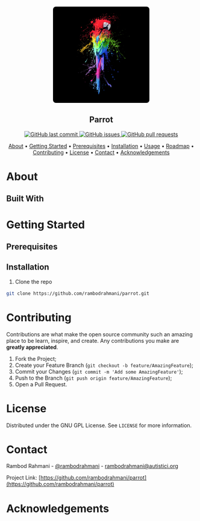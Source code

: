 <!--
*** File: README.md
***       Parrot Repository root directory README file.
***
*** Author: Rambod Rahmani <rambodrahmani@autistici.org>
***         Created on 01/11/2019.
-->


<!-- PROJECT LOGO -->
<p align="center">
    <a href="https://github.com/othneildrew/Best-README-Template">
        <img src="images/logo.jpg" alt="Logo" height="256">
    </a>
    <h2 align="center">Parrot</h3>
</p>


<!-- PROJECT SHIELDS -->
<p align="center">
    <a href="https://github.com/rambodrahmani/parrot/commits/develop">
    <img src="https://img.shields.io/github/last-commit/rambodrahmani/parrot.svg?style=flat-square&logo=github&logoColor=white" alt="GitHub last commit">
    <a href="https://github.com/rambodrahmani/parrot/issues">
    <img src="https://img.shields.io/github/issues-raw/rambodrahmani/parrot.svg?style=flat-square&logo=github&logoColor=white" alt="GitHub issues">
    <a href="https://github.com/rambodrahmani/parrot/pulls">
    <img src="https://img.shields.io/github/issues-pr-raw/rambodrahmani/parrot.svg?style=flat-square&logo=github&logoColor=white" alt="GitHub pull requests">
</p>


<!-- TABLE OF CONTENTS -->
<p align="center">
    <a href="#about-the-project">About</a> •
    <a href="#getting-started">Getting Started</a> •
    <a href="#prerequisites">Prerequisites</a> •
    <a href="#installation">Installation</a> •
    <a href="#usage">Usage</a> •
    <a href="#roadmap">Roadmap</a> •
    <a href="#contributing">Contributing</a> •
    <a href="#license">License</a> •
    <a href="#contact">Contact</a> •
    <a href="#acknowledgements">Acknowledgements</a>    
</p>


<!-- ABOUT -->
# About

## Built With


<!-- GETTING STARTED -->
# Getting Started

## Prerequisites

## Installation
1. Clone the repo
```sh
git clone https://github.com/rambodrahmani/parrot.git
```


<!-- CONTRIBUTING -->
# Contributing
Contributions are what make the open source community such an amazing place to
be learn, inspire, and create. Any contributions you make are **greatly
appreciated**.

1. Fork the Project;
2. Create your Feature Branch (`git checkout -b feature/AmazingFeature`);
3. Commit your Changes (`git commit -m 'Add some AmazingFeature'`);
4. Push to the Branch (`git push origin feature/AmazingFeature`);
5. Open a Pull Request.


<!-- LICENSE -->
# License
Distributed under the GNU GPL License. See `LICENSE` for more information.


<!-- CONTACT -->
# Contact
Rambod Rahmani - [@rambodrahmani](https://www.linkedin.com/in/rambodrahmani) - rambodrahmani@autistici.org

Project Link: [https://github.com/rambodrahmani/parrot](https://github.com/rambodrahmani/parrot)


<!-- ACKNOWLEDGEMENTS -->
# Acknowledgements

